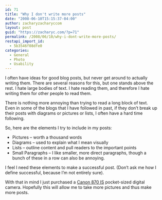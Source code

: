 ```yaml
---
id: 71
title: "Why I don't write more posts"
date: "2008-06-10T15:15:37-04:00"
author: zacharyzacharyccom
layout: post
guid: "https://zacharyc.com/?p=71"
permalink: /2008/06/10/why-i-dont-write-more-posts/
restapi_import_id:
  - 5b3546f08dfe0
categories:
  - General
  - Photo
  - Usability
---
```


I often have ideas for good blog posts, but never get around to actually writing them. There are several reasons for this, but one stands above the rest. I hate large bodies of text. I hate reading them, and therefore I hate writing them for other people to read them.

There is nothing more annoying than trying to read a long block of text. Even in some of the blogs that I have followed in past, if they don’t break up their posts with diagrams or pictures or lists, I often have a hard time following.

So, here are the elements I try to include in my posts:

- Pictures – worth a thousand words
- Diagrams – used to explain what I mean visually
- Lists – outline content and pull readers to the important points
- Small Paragraphs – I like smaller, more direct paragraphs, though a bunch of these in a row can also be annoying.

I feel I need these elements to make a successful post. (Don’t ask me how I define successful, because I’m not entirely sure).

With that in mind I just purchased a [Canon 870 IS](http://www.amazon.com/Canon-PowerShot-SD870IS-Digital-Stabilized/dp/B000V20S3G/ref=pd_bbs_1?ie=UTF8&s=electronics&qid=1213110882&sr=8-1) pocket-sized digital camera. Hopefully this will allow me to take more pictures and thus make more posts.
